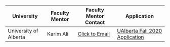 | University | Faculty Mentor | Faculty Mentor Contact | Application |
|------------|----------------|------------------------|-------------|
| University of Alberta| Karim Ali | [Click to Email](mailto:karim.ali+canosp@ualberta.ca) | [UAlberta Fall 2020 Application](https://forms.gle/3jLmSfkGGDEfRy6a9) |